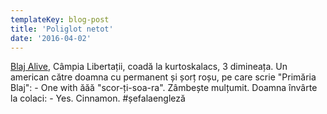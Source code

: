 ```yaml
---
templateKey: blog-post
title: 'Poliglot netot'
date: '2016-04-02'
---
```


[Blaj Alive](https://www.facebook.com/events/1713199422233794/), Câmpia Libertații, coadă la kurtoskalacs, 3 dimineața. Un american către doamna cu permanent și șorț roșu, pe care scrie "Primăria Blaj": - One with ăăă "scor-ți-soa-ra". Zâmbește mulțumit. Doamna învârte la colaci: - Yes. Cinnamon. ‪#‎șefalaengleză‬
